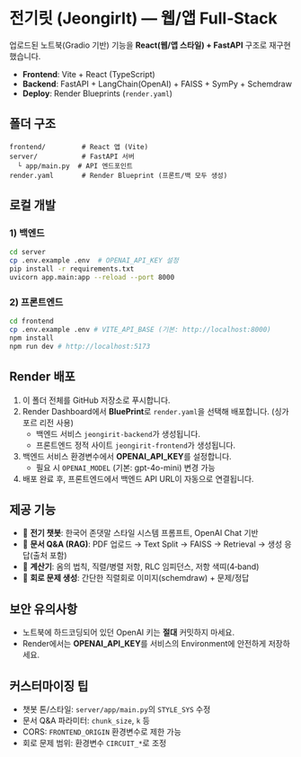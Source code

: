
# 전기릿 (JeongirIt) — 웹/앱 Full‑Stack

업로드된 노트북(Gradio 기반) 기능을 **React(웹/앱 스타일) + FastAPI** 구조로 재구현했습니다.
- **Frontend**: Vite + React (TypeScript)
- **Backend**: FastAPI + LangChain(OpenAI) + FAISS + SymPy + Schemdraw
- **Deploy**: Render Blueprints (`render.yaml`)

## 폴더 구조
```text
frontend/         # React 앱 (Vite)
server/           # FastAPI 서버
  └ app/main.py  # API 엔드포인트
render.yaml       # Render Blueprint (프론트/백 모두 생성)
```

## 로컬 개발
### 1) 백엔드
```bash
cd server
cp .env.example .env  # OPENAI_API_KEY 설정
pip install -r requirements.txt
uvicorn app.main:app --reload --port 8000
```

### 2) 프론트엔드
```bash
cd frontend
cp .env.example .env # VITE_API_BASE (기본: http://localhost:8000)
npm install
npm run dev # http://localhost:5173
```

## Render 배포
1. 이 폴더 전체를 GitHub 저장소로 푸시합니다.
2. Render Dashboard에서 **BluePrint**로 `render.yaml`을 선택해 배포합니다. (싱가포르 리전 사용)
   - 백엔드 서비스 `jeongirit-backend`가 생성됩니다.
   - 프론트엔드 정적 사이트 `jeongirit-frontend`가 생성됩니다.
3. 백엔드 서비스 환경변수에서 **OPENAI_API_KEY**를 설정합니다.
   - 필요 시 `OPENAI_MODEL` (기본: gpt-4o-mini) 변경 가능
4. 배포 완료 후, 프론트엔드에서 백엔드 API URL이 자동으로 연결됩니다.

## 제공 기능
- 💬 **전기 챗봇**: 한국어 존댓말 스타일 시스템 프롬프트, OpenAI Chat 기반
- 📄 **문서 Q&A (RAG)**: PDF 업로드 → Text Split → FAISS → Retrieval → 생성 응답(출처 포함)
- 🧮 **계산기**: 옴의 법칙, 직렬/병렬 저항, RLC 임피던스, 저항 색띠(4‑band)
- 🔧 **회로 문제 생성**: 간단한 직렬회로 이미지(schemdraw) + 문제/정답

## 보안 유의사항
- 노트북에 하드코딩되어 있던 OpenAI 키는 **절대** 커밋하지 마세요.
- Render에서는 **OPENAI_API_KEY**를 서비스의 Environment에 안전하게 저장하세요.

## 커스터마이징 팁
- 챗봇 톤/스타일: `server/app/main.py`의 `STYLE_SYS` 수정
- 문서 Q&A 파라미터: `chunk_size`, `k` 등
- CORS: `FRONTEND_ORIGIN` 환경변수로 제한 가능
- 회로 문제 범위: 환경변수 `CIRCUIT_*`로 조정
```
